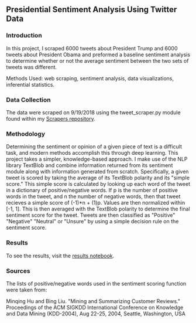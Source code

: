 ## Presidential Sentiment Analysis Using Twitter Data

### Introduction
In this project, I scraped 6000 tweets about President Trump and 6000 tweets about President Obama and preformed a baseline sentiment analysis to determine whether or not the average sentiment between the two sets of tweets was different.

Methods Used: web scraping, sentiment analysis, data visualizations, inferential statistics.

### Data Collection
The data were scraped on 9/19/2018 using the tweet_scraper.py module found within my [Scrapers repository](https://github.com/james-hubbs/Scrapers).

### Methodology
Determining the sentiment or opinion of a given piece of text is a difficult task, and modern methods accomplish this through deep learning. This project takes a simpler, knowledge-based approach. I make use of the NLP library TextBlob and combine information returned from its sentiment module along with information generated from scratch. Specifically, a given tweet is scored by taking the average of its TextBlob polarity and its "simple score." This simple score is calculated by looking up each word of the tweet in a dictionary of positive/negative words. If p is the number of positive words in the tweet, and n the number of negative words, then that tweet recieves a simple score of (-1)*n + (1)p. Values are then normalized within [-1, 1]. This is then averaged with the TextBlob polarity to determine the final sentiment score for the tweet. Tweets are then classified as "Positive" "Negative" "Neutral" or "Unsure" by using a simple decision rule on the sentiment score.

### Results
To see the results, visit the [results notebook](https://github.com/james-hubbs/sentiment/blob/master/results.ipynb).

### Sources
The lists of positive/negative words used in the sentiment scoring function were taken from:

Minqing Hu and Bing Liu. "Mining and Summarizing Customer Reviews." 
Proceedings of the ACM SIGKDD International Conference on Knowledge  
and Data Mining (KDD-2004), Aug 22-25, 2004, Seattle, Washington, USA
